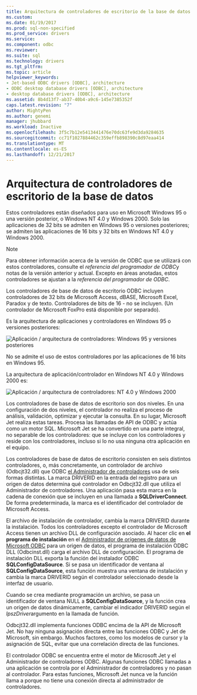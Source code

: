 ```yaml
---
title: Arquitectura de controladores de escritorio de la base de datos | Documentos de Microsoft
ms.custom: 
ms.date: 01/19/2017
ms.prod: sql-non-specified
ms.prod_service: drivers
ms.service: 
ms.component: odbc
ms.reviewer: 
ms.suite: sql
ms.technology: drivers
ms.tgt_pltfrm: 
ms.topic: article
helpviewer_keywords:
- Jet-based ODBC drivers [ODBC], architecture
- ODBC desktop database drivers [ODBC], architecture
- desktop database drivers [ODBC], architecture
ms.assetid: 8b4d13f7-ab37-40b4-a9c6-145e7385352f
caps.latest.revision: "7"
author: MightyPen
ms.author: genemi
manager: jhubbard
ms.workload: Inactive
ms.openlocfilehash: 3f5c7b12e5413441476e70dc63fe9d3da9284635
ms.sourcegitcommit: cc71f1027884462c359effb898390c8d97eaa414
ms.translationtype: MT
ms.contentlocale: es-ES
ms.lasthandoff: 12/21/2017
---
```

# <a name="desktop-database-drivers-architecture"></a>Arquitectura de controladores de escritorio de la base de datos
Estos controladores están diseñados para uso en Microsoft Windows 95 o una versión posterior, o Windows NT 4.0 y Windows 2000. Solo las aplicaciones de 32 bits se admiten en Windows 95 o versiones posteriores; se admiten las aplicaciones de 16 bits y 32 bits en Windows NT 4.0 y Windows 2000.  
  
> [!NOTE]  
>  Para obtener información acerca de la versión de ODBC que se utilizará con estos controladores, consulte el *referencia del programador de ODBC*y notas de la versión anterior y actual. Excepto en áreas anotadas, estos controladores se ajustan a la *referencia del programador de ODBC*.  
  
 Los controladores de base de datos de escritorio ODBC incluyen controladores de 32 bits de Microsoft Access, dBASE, Microsoft Excel, Paradox y de texto. Controladores de bits de 16 - no se incluyen. (Un controlador de Microsoft FoxPro está disponible por separado).  
  
 Es la arquitectura de aplicaciones y controladores en Windows 95 o versiones posteriores:  
  
 ![Aplicación &#47; arquitectura de controladores: Windows 95 y versiones posteriores](../../odbc/microsoft/media/odbcjetarch1.gif "ODBCJetArch1")  
  
 No se admite el uso de estos controladores por las aplicaciones de 16 bits en Windows 95.  
  
 La arquitectura de aplicación/controlador en Windows NT 4.0 y Windows 2000 es:  
  
 ![Aplicación &#47; arquitectura de controladores: NT 4.0 y Windows 2000](../../odbc/microsoft/media/odbcjetarch2.gif "ODBCJetArch2")  
  
 Los controladores de base de datos de escritorio son dos niveles. En una configuración de dos niveles, el controlador no realiza el proceso de análisis, validación, optimizar y ejecutar la consulta. En su lugar, Microsoft Jet realiza estas tareas. Procesa las llamadas de API de ODBC y actúa como un motor SQL. Microsoft Jet se ha convertido en una parte integral, no separable de los controladores: que se incluye con los controladores y reside con los controladores, incluso si lo no usa ninguna otra aplicación en el equipo.  
  
 Los controladores de base de datos de escritorio consisten en seis distintos controladores, o, más concretamente, un controlador de archivo (Odbcjt32.dll) que ODBC [el Administrador de controladores](../../odbc/reference/the-driver-manager.md) usa de seis formas distintas. La marca DRIVERID en la entrada del registro para un origen de datos determina qué controlador en Odbcjt32.dll que utiliza el Administrador de controladores. Una aplicación pasa esta marca en la cadena de conexión que se incluyen en una llamada a **SQLDriverConnect**. De forma predeterminada, la marca es el identificador del controlador de Microsoft Access.  
  
 El archivo de instalación de controlador, cambia la marca DRIVERID durante la instalación. Todos los controladores excepto el controlador de Microsoft Access tienen un archivo DLL de configuración asociado. Al hacer clic en **el programa de instalación** en el [Administrador de orígenes de datos de Microsoft ODBC](../../odbc/admin/odbc-data-source-administrator.md) para un origen de datos, el programa de instalación ODBC DLL (Odbcinst.dll) carga el archivo DLL de configuración. El programa de instalación DLL exporta la función del instalador ODBC **SQLConfigDataSource**. Si se pasa un identificador de ventana al **SQLConfigDataSource**, esta función muestra una ventana de instalación y cambia la marca DRIVERID según el controlador seleccionado desde la interfaz de usuario.  
  
 Cuando se crea mediante programación un archivo, se pasa un identificador de ventana NULL a **SQLConfigDataSource**, y la función crea un origen de datos dinámicamente, cambiar el indicador DRIVERID según el *lpszDriver*argumento en la llamada de función.  
  
 Odbcjt32.dll implementa funciones ODBC encima de la API de Microsoft Jet. No hay ninguna asignación directa entre las funciones ODBC y Jet de Microsoft, sin embargo. Muchos factores, como los modelos de cursor y la asignación de SQL, evitar que una correlación directa de las funciones.  
  
 El controlador ODBC se encuentra entre el motor de Microsoft Jet y el Administrador de controladores ODBC. Algunas funciones ODBC llamadas a una aplicación se controla por el Administrador de controladores y no pasan al controlador. Para estas funciones, Microsoft Jet nunca ve la función llama a porque no tiene una conexión directa al administrador de controladores.
